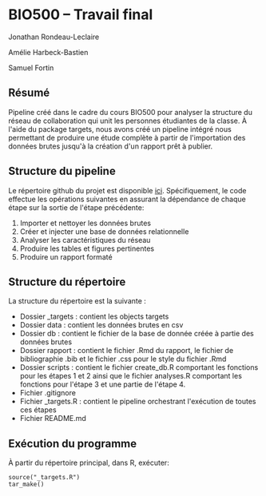 # BIO500 – Travail final

Jonathan Rondeau-Leclaire

Amélie Harbeck-Bastien

Samuel Fortin

## Résumé
Pipeline créé dans le cadre du cours BIO500 pour analyser la structure du réseau de collaboration qui unit les personnes étudiantes de la classe. À l'aide du package targets, nous avons créé un pipeline intégré nous permettant de produire une étude complète à partir de l'importation des données brutes jusqu'à la création d'un rapport prêt à publier.

## Structure du pipeline
Le répertoire github du projet est disponible [ici](https://github.com/jorondo1/BIO500). 
Spécifiquement, le code effectue les opérations suivantes en assurant la dépendance de chaque étape sur la sortie de l'étape précédente:

1. Importer et nettoyer les données brutes
2. Créer et injecter une base de données relationnelle
3. Analyser les caractéristiques du réseau
4. Produire les tables et figures pertinentes
5. Produire un rapport formaté

## Structure du répertoire
La structure du répertoire est la suivante : 
- Dossier _targets : contient les objects targets
- Dossier data : contient les données brutes en csv
- Dossier db : contient le fichier de la base de donnée créée à partie des données brutes
- Dossier rapport : contient le fichier .Rmd du rapport, le fichier de bibliographie .bib et le fichier .css pour le style du fichier .Rmd
- Dossier scripts : contient le fichier create_db.R comportant les fonctions pour les étapes 1 et 2 ainsi que le fichier analyses.R comportant les fonctions pour l'étape 3 et une partie de l'étape 4. 
- Fichier .gitignore
- Fichier _targets.R : contient le pipeline orchestrant l'exécution de toutes ces étapes
- Fichier README.md

## Exécution du programme
À partir du répertoire principal, dans R, exécuter:
```
source("_targets.R")
tar_make()
```
